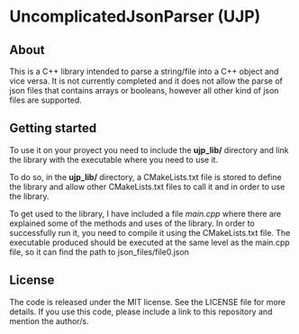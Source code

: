 # UncomplicatedJsonParser (UJP)

## About

This is a C++ library intended to parse a string/file into a C++ object and vice versa. 
It is not currently completed and it does not allow the parse of json files that contains arrays or booleans, however all other kind of json files are supported.

## Getting started

To use it on your proyect you need to include the **ujp_lib/** directory and link the library with the executable where you need to use it.

To do so, in the **ujp_lib/** directory, a CMakeLists.txt file is stored to define the library and allow other CMakeLists.txt files to call it and in order to use the library.

To get used to the library, I have included a file *main.cpp* where there are explained some of the methods and uses of the library. In order to
successfully run it, you need to compile it using the CMakeLists.txt file.
The executable produced should be executed at the same level as the main.cpp file, so it can find the path to json_files/file0.json

## License

The code is released under the MIT license. See the LICENSE file for more details. If you use this code, please include a link to this repository and mention the author/s.